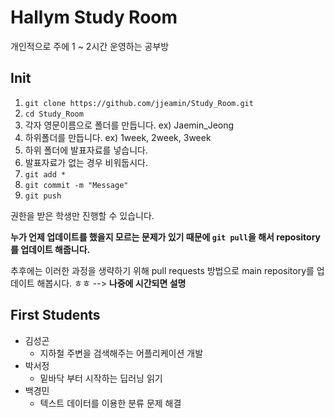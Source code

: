 # Hallym Study Room

개인적으로 주에 1 ~ 2시간 운영하는 공부방

## Init

1. `git clone https://github.com/jjeamin/Study_Room.git`
2. `cd Study_Room`
3. 각자 영문이름으로 폴더를 만듭니다. ex) Jaemin_Jeong
4. 하위폴더를 만듭니다. ex) 1week, 2week, 3week
5. 하위 폴더에 발표자료를 넣습니다.
6. 발표자료가 없는 경우 비워둡시다.
7. `git add *`
8. `git commit -m "Message"`
9. `git push`

권한을 받은 학생만 진행할 수 있습니다. 

**누가 언제 업데이트를 했을지 모르는 문제가 있기 때문에 `git pull`을 해서 repository를 업데이트 해줍니다.**

추후에는 이러한 과정을 생략하기 위해 pull requests 방법으로 main repository를 업데이트 해봅시다. ㅎㅎ --> **나중에 시간되면 설명**

## First Students
- 김성곤
  + 지하철 주변을 검색해주는 어플리케이션 개발
- 박서정
  + 밑바닥 부터 시작하는 딥러닝 읽기
- 백경민
  + 텍스트 데이터를 이용한 분류 문제 해결
